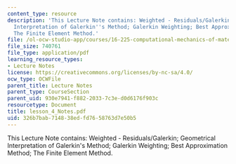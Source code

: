 ```yaml
---
content_type: resource
description: 'This Lecture Note contains: Weighted - Residuals/Galerkin; Geometrical
  Interpretation of Galerkin''s Method; Galerkin Weighting; Best Approximation Method;
  The Finite Element Method.'
file: /ol-ocw-studio-app/courses/16-225-computational-mechanics-of-materials-fall-2003/326b7bab714838edfd7658763d7e50b5_lesson_4_Notes.pdf
file_size: 740761
file_type: application/pdf
learning_resource_types:
- Lecture Notes
license: https://creativecommons.org/licenses/by-nc-sa/4.0/
ocw_type: OCWFile
parent_title: Lecture Notes
parent_type: CourseSection
parent_uid: 930e7941-f882-2033-7c3e-d0d6176f903c
resourcetype: Document
title: lesson_4_Notes.pdf
uid: 326b7bab-7148-38ed-fd76-58763d7e50b5
---
```

This Lecture Note contains: Weighted - Residuals/Galerkin; Geometrical Interpretation of Galerkin's Method; Galerkin Weighting; Best Approximation Method; The Finite Element Method.